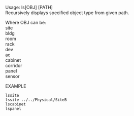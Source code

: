 Usage: ls[OBJ] [PATH]   
Recursively displays specified object type from given path.

Where OBJ can be:      
site   
bldg   
room   
rack   
dev   
ac   
cabinet   
corridor   
panel   
sensor       

EXAMPLE   

    lssite   
    lssite ../../Physical/SiteB
    lscabinet
    lspanel
